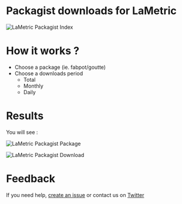 # Packagist downloads for LaMetric

![LaMetric Packagist Index](https://raw.githubusercontent.com/pgrimaud/lametric-packagist/master/images/packagist.gif)

# How it works ?

- Choose a package (ie. fabpot/goutte)
- Choose a downloads period
    - Total
    - Monthly
    - Daily

# Results

You will see : 

![LaMetric Packagist Package](https://raw.githubusercontent.com/pgrimaud/lametric-packagist/master/images/package.gif)

![LaMetric Packagist Download](https://raw.githubusercontent.com/pgrimaud/lametric-packagist/master/images/download.gif)

# Feedback

If you need help, [create an issue](https://github.com/pgrimaud/lametric-packagist/issues) or contact us on [Twitter](http://twitter.com/pgrimaud_)